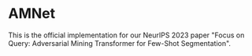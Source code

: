 # AMNet
This is the official implementation for our NeurIPS 2023 paper "Focus on Query: Adversarial Mining Transformer for Few-Shot Segmentation".
